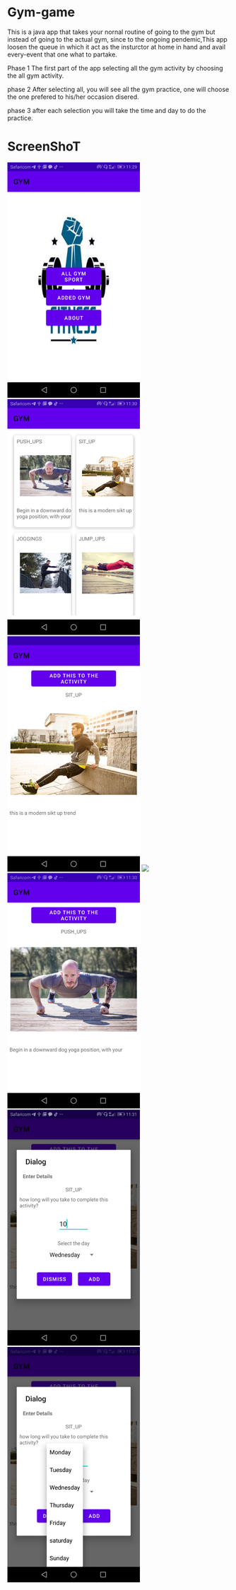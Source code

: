 # Gym-game

This is a java app that takes your nornal routine of going to the gym but instead of going to the actual gym, 
since to the ongoing pendemic,This app loosen the queue in which it act as the insturctor at home in hand and avail every-event that one what to partake.

Phase 1
The first part of the app selecting  all the gym activity by choosing the all gym activity.

phase 2
After selecting all, you will see all the gym practice, one will choose the one prefered to his/her occasion disered.

phase 3
after each selection you will take the time and day to do the practice.

# ScreenShoT
<img src="Sreenshots/home.jpg" width="300">    <img src="Sreenshots/all gym.jpg" width="300"> <img src="Sreenshots/Acticty_situp.jpg" width="300">  <img src="Sreenshots/Acticty jump.jpg" width="300"> <img src="Sreenshots/Activity push_ups.jpg" width="300"> <img src="Sreenshots/selection.jpg" width="300"> <img src="Sreenshots/days.jpg" width="300">


